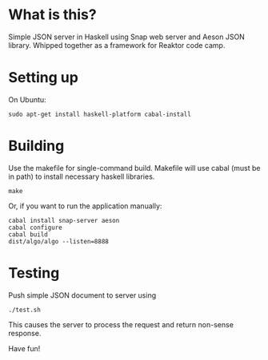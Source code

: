 # What is this?

Simple JSON server in Haskell using Snap web server and Aeson JSON library. Whipped together as a framework for Reaktor code camp.

# Setting up

On Ubuntu:

    sudo apt-get install haskell-platform cabal-install

# Building

Use the makefile for single-command build. Makefile will use cabal (must be in path) to install necessary haskell libraries.

    make

Or, if you want to run the application manually:

    cabal install snap-server aeson
    cabal configure
    cabal build
    dist/algo/algo --listen=8888

# Testing

Push simple JSON document to server using

    ./test.sh

This causes the server to process the request and return non-sense response.

Have fun!
